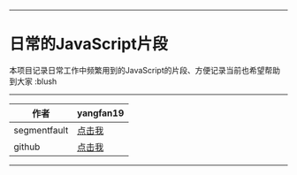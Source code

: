 
****
日常的JavaScript片段
===========================
本项目记录日常工作中频繁用到的JavaScript的片段、方便记录当前也希望帮助到大家 :blush
****
	
|作者|yangfan19|
|---|---
|segmentfault|[点击我](https://segmentfault.com/u/this_586daa4645804)
|github|[点击我](https://github.com/yangfandashuaige/amazing-webNginxLog)

****

